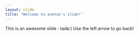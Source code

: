 ```yaml
---
layout: slide
title: "Welcome to anetoo's slide!"
---
```

This is an awesome slide : tada:)
Use the left arrow to go back!
